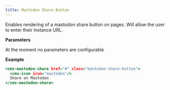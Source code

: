 ```yaml
---
title: Mastodon Share Button
---
```


Enables rendering of a mastodon share button on pages.  Will allow the user to enter their instance URL.

**Parameters**

At the moment no parameters are configurable

**Example**

```.html
<cms-mastodon-share href="#" class="mastodon-share-button">
  <cms-icon icon="mastodon"/>
  Share on Mastodon
</cms-mastodon-share>
```

